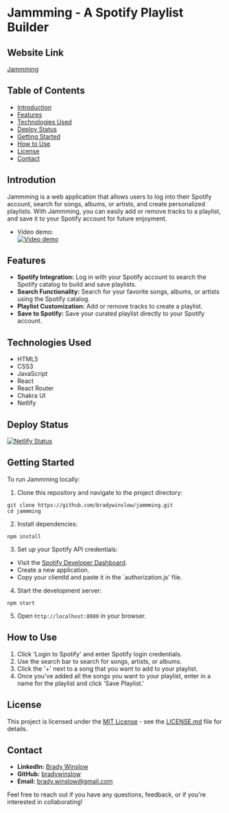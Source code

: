 # Jammming - A Spotify Playlist Builder

## Website Link
[Jammming](https://jammming-playlist-builder.netlify.app/)

## Table of Contents
- [Introduction](#introduction)
- [Features](#features)
- [Technologies Used](#technologies-used)
- [Deploy Status](#deploy-status)
- [Getting Started](#getting-started)
- [How to Use](#how-to-use)
- [License](#license)
- [Contact](#contact)

## Introdution
Jammming is a web application that allows users to log into their Spotify account, search for songs, albums, or artists, and create personalized playlists. With Jammming, you can easily add or remove tracks to a playlist, and save it to your Spotify account for future enjoyment.
- Video demo:  
[![Video demo](https://img.youtube.com/vi/WSdDwcX9JZQ/0.jpg)](https://www.youtube.com/watch?v=WSdDwcX9JZQ)

## Features
- **Spotify Integration:** Log in with your Spotify account to search the Spotify catalog to build and save playlists.
- **Search Functionality:** Search for your favorite songs, albums, or artists using the Spotify catalog.
- **Playlist Customization:** Add or remove tracks to create a playlist.
- **Save to Spotify:** Save your curated playlist directly to your Spotify account.

## Technologies Used
- HTML5
- CSS3
- JavaScript
- React
- React Router
- Chakra UI
- Netlify

## Deploy Status
[![Netlify Status](https://api.netlify.com/api/v1/badges/4f422e86-5f00-4780-b3ca-7aa16be6b321/deploy-status)](https://app.netlify.com/sites/jammming-playlist-builder/deploys)
## Getting Started
To run Jammming locally:

1. Clone this repository and navigate to the project directory:

```
git clone https://github.com/bradywinslow/jammming.git
cd jammming
```

2. Install dependencies:

```
npm install
```

3. Set up your Spotify API credentials:
- Visit the [Spotify Developer Dashboard](https://developer.spotify.com).
- Create a new application.
- Copy your clientId and paste it in the `authorization.js' file.

4. Start the development server:

```
npm start
```

5. Open `http://localhost:8080` in your browser.

## How to Use
1. Click 'Login to Spotify' and enter Spotify login credentials.
2. Use the search bar to search for songs, artists, or albums.
3. Click the '+' next to a song that you want to add to your playlist.
4. Once you've added all the songs you want to your playlist, enter in a name for the playlist and click 'Save Playlist.'

## License
This project is licensed under the [MIT License](LICENSE.md) - see the [LICENSE.md](LICENSE.md) file for details.

## Contact
- **LinkedIn:** [Brady Winslow](https://www.linkedin.com/in/bradywinslow/)
- **GitHub:** [bradywinslow](https://github.com/bradywinslow)
- **Email:** brady.winslow@gmail.com

Feel free to reach out if you have any questions, feedback, or if you're interested in collaborating!
